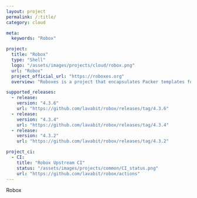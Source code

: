 ```yaml
---
layout: project
permalink: /:title/
category: cloud

meta:
  keywords: "Robox"

project:
  title: "Robox"
  type: "Shell"
  logo: "/assets/images/projects/cloud/robox.png"
  url: "Robox"
  project_official_url: "https://roboxes.org"
  overview: "Roboxes is a project that encapsulates Packer templates for building base boxes suitable for use with Vagrant, Docker, or as generic open virtualization appliances. A subset of the templates are built and available from the Vagrant Cloud."

supported_releases:
  - release:
    version: "4.3.6"
    url: "https://github.com/lavabit/robox/releases/tag/4.3.6"
  - release:
    version: "4.3.4"
    url: "https://github.com/lavabit/robox/releases/tag/4.3.4"
  - release:
    version: "4.3.2"
    url: "https://github.com/lavabit/robox/releases/tag/4.3.2"

project_ci:
  - CI:
    title: "Robox Upstream CI"
    status: "/assets/images/projects/common/CI_status.png"
    url: "https://github.com/lavabit/robox/actions"
---
```


<p>Robox</p>
